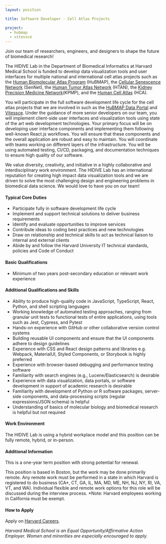 ```yaml
---
layout: position

title: Software Developer - Cell Atlas Projects

project:
  - hubmap
  - vitessce
---
```


Join our team of researchers, engineers, and designers to shape the future of biomedical research! 
 
The HIDIVE Lab in the Department of Biomedical Informatics at Harvard Medical School is funded to develop data visualization tools and user interfaces for multiple national and international cell atlas projects such as the [Human Biomolecular Atlas Program](https://hubmapconsortium.org) (HuBMAP), the [Cellular Senescence Network](https://sennetconsortium.org) (SenNet), the [Human Tumor Atlas Network](https://humantumoratlas.org) (HTAN), the [Kidney Precision Medicine Network](https://www.kpmp.org/)(KPMP), and the [Human Cell Atlas](https://www.humancellatlas.org/) (HCA).
 
You will participate in the full software development life cycle for the cell atlas projects that we are involved in such as the [HuBMAP Data Portal](https://portal.hubmapconsortium.org)  and [Vitessce](http://vitessce.io). Under the guidance of more senior developers on our team, you will implement client-side user interfaces and visualization tools using state of the art web development technologies. Your primary focus will be on developing user interface components and implementing them following well-known React.js workflows. You will ensure that these components and the overall application are robust and easy to maintain. You will coordinate with teams working on different layers of the infrastructure. You will be using automated testing, CI/CD, packaging, and documentation techniques to ensure high quality of our software.

We value diversity, creativity, and initiative in a highly collaborative and interdisciplinary work environment. The HIDIVE Lab has an international reputation for creating high impact data visualization tools and we are driven to solve the most challenging design and engineering problems in biomedical data science. We would love to have you on our team!

#### Typical Core Duties
- Participate fully in software development life cycle
- Implement and support technical solutions to deliver business requirements
- Identify and evaluate opportunities to improve services
- Contribute ideas to coding best practices and new technologies
- Draw on relationship and technical skills to act as technical liaison to internal and external clients
- Abide by and follow the Harvard University IT technical standards, policies and Code of Conduct

#### Basic Qualifications
- Minimum of two years post-secondary education or relevant work experience

#### Additional Qualifications and Skills
- Ability to produce high-quality code in JavaScript, TypeScript, React, Python, and shell scripting languages
- Working knowledge of automated testing approaches, ranging from granular unit tests to functional tests of entire applications, using tools such as Jest, Cypress, and Pytest
- Hands-on experience with GitHub or other collaborative version control systems
- Building reusable UI components and ensure that the UI components adhere to design guidelines
- Experience with CSS and React design patterns and libraries e.g. Webpack, MaterialUI, Styled Components, or Storybook is highly preferred
- Experience with browser-based debugging and performance testing software
- Familiarity with search engines (e.g., Lucene/Elasticsearch) is desirable
- Experience with data visualization, data portals, or software development in support of academic research is desirable
- Familiarity with development of Python or R software packages, server-side components, and data-processing scripts (regular expressions/JSON schema) is helpful
- Understanding of basics of molecular biology and biomedical research is helpful but not required 

#### Work Environment
The HIDIVE Lab is using a hybrid workplace model and this position can be fully remote, hybrid, or in-person.

#### Additional Information
This is a one-year term position with strong potential for renewal.

This position is based in Boston, but the work may be done primarily remote. Any remote work must be performed in a state in which Harvard is registered to do business (CA*, CT, GA, IL, MA, MD, ME, NH, NJ, NY, RI, VA, VT, and WA). Individual flexible and remote work options for this role will be discussed during the interview process. *Note: Harvard employees working in California must be exempt.

#### How to Apply
Apply on [Harvard Careers](https://sjobs.brassring.com/TGnewUI/Search/home/HomeWithPreLoad?PageType=JobDetails&partnerid=25240&siteid=5341&Areq=63612BR#jobDetails=1997188_5341).

*Harvard Medical School is an Equal Opportunity/Affirmative Action Employer. Women and minorities are especially encouraged to apply.*